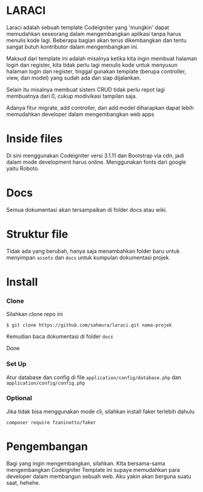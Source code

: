 # LARACI
Laraci adalah sebuah template Codeigniter yang 'mungkin' dapat memudahkan seseorang dalam mengembangkan aplikasi tanpa harus menulis kode lagi. Beberapa bagian akan terus dikembangkan dan tentu sangat butuh kontributor dalam mengembangkan ini.

Maksud dari template ini adalah misalnya ketika kita ingin membuat halaman login dan register, kita tidak perlu lagi menulis kode untuk menyusun halaman login dan register, tinggal gunakan template (berupa controller, view, dan model) yang sudah ada dan siap dijalankan.

Selain itu misalnya membuat sistem CRUD tidak perlu repot lagi membuatnya dari 0, cukup modivikasi tampilan saja.

Adanya fitur migrate, add controller, dan add model diharapkan dapat lebih memudahkan developer dalam mengembangkan web apps

# Inside files
Di sini menggunakan Codeigniter versi 3.1.11 dan Bootstrap via cdn, jadi dalam mode development harus online. Menggunakan fonts dari google yaitu Roboto.

# Docs
Semua dokumentasi akan tersampaikan di folder docs atau wiki.

# Struktur file
Tidak ada yang berubah, hanya saja menambahkan folder baru untuk menyimpan `assets` dan `docs` untuk kumpulan dokumentasi projek.

# Install

### Clone
Silahkan clone repo ini

```
$ git clone https://github.com/sahmura/laraci.git nama-projek
```

Kemudian baca dokumentasi di folder `docs`

Done

### Set Up
Atur database dan config di file `application/config/database.php` dan `application/config/config.php`

### Optional
Jika tidak bisa menggunakan mode cli, silahkan install faker terlebih dahulu

```
composer require fzaninotto/faker
```

# Pengembangan
Bagi yang ingin mengembangkan, silahkan. KIta bersama-sama mengembangkan Codeigniter Template ini supaya memudahkan para developer dalam membangun sebuah web. Aku yakin akan berguna suatu saat, hehehe.


